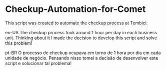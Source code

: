 # Checkup-Automation-for-Comet
This script was created to automate the checkup process at Tembici.

en-US
The checkup process took around 1 hour per day in each business unit. Thinking about it I made the decision to develop this script and solve this problem!

pt-BR
O processo de checkup ocupava em torno de 1 hora por dia em cada unidade de negócio. Pensando nisso tomei a decisão de desenvolver este script e solucionar tal problema!
